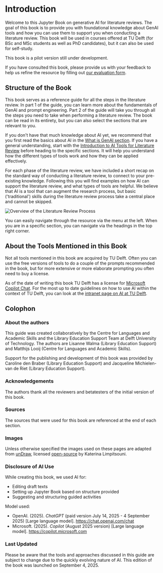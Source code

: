 # Introduction

Welcome to this Jupyter Book on generative AI for literature reviews. The goal of this book is to provide you with foundational knowledge about GenAI tools and how you can use them to support you when conducting a literature review. This book will be used in courses offered at TU Delft (for BSc and MSc students as well as PhD candidates), but it can also be used for self-study.

This book is a pilot version still under development. 

If you have consulted this book, please provide us with your feedback to help us refine the resource by filling out <a href="https://forms.office.com/e/hMvRp5wsa2" target="_blank">our evaluation form</a>.

## Structure of the Book

This book serves as a reference guide for all the steps in the literature review. In part 1 of the guide, you can learn more about the fundamentals of GenAI and prompt engineering. Part 2 of the guide will take you through all the steps you need to take when performing a literature review. The book can be read in its entirety, but you can also select the sections that are relevant to you.

If you don't have that much knowledge about AI yet, we recommend that you first read the basics about AI in the [What is GenAI section](part1/what-is-genai). If you have a general understanding, start with the [Introduction to AI Tools for Literature Review](part2/selecting-ai-tool) before heading to the specific sections. It will help you understand how the different types of tools work and how they can be applied effectively.

For each phase of the literature review, we have included a short recap on the standard way of conducting a literature review, to connect to your pre-existing knowledge. Following this you will find examples on how AI can support the literature review, and what types of tools are helpful. We believe that AI is a tool that can augment the research process, but basic ('traditional') skills during the literature review process take a central place and cannot be skipped.

![Overview of the Literature Review Process](part2/overview-lit-review.png)

You can easily navigate through the resource via the menu at the left. When you are in a specific section, you can navigate via the headings in the top right corner.

## About the Tools Mentioned in this Book

Not all tools mentioned in this book are acquired by TU Delft. Often you can use the free versions of tools to do a couple of the prompts recommended in the book, but for more extensive or more elaborate prompting you often need to buy a license.

As of the date of writing this book TU Delft has a license for <a href="https://copilot.microsoft.com/chats/" target="_blank">Microsoft Copilot Chat</a>. For the most up to date guidelines on how to use AI within the context of TU Delft, you can look at the <a href="https://intranet.tudelft.nl/en/group/guest/ai" target="_blank">intranet page on AI at TU Delft</a>.

## Colophon

### About the authors
This guide was created collaboratively by the Centre for Languages and Academic Skills and the Library Education Support Team at Delft University of Technology. The authors are Lisanne Walma (Library Education Support) and Matthijs Looij (Centre for Languages and Academic Skills).

Support for the publishing and development of this book was provided by Caroline den Braber (Library Education Support) and Jacqueline Michielen-van de Riet (Library Education Support).

### Acknowledgements
The authors thank all the reviewers and betatesters of the initial version of this book.

### Sources
The sources that were used for this book are referenced at the end of each section.

### Images
Unless otherwise specified the images used on these pages are adapted from <a href="https://undraw.co/" target="_blank">unDraw</a>, licensed <a href="https://undraw.co/license" target="_blank">open-source</a> by Katerina Limpitsouni.

### Disclosure of AI Use
While creating this book, we used AI for:
- Editing draft texts
- Setting up Jupyter Book based on structure provided
- Suggesting and structuring guided activities

Model used: 
- OpenAI. (2025). _ChatGPT_ (paid version July 14, 2025 - 4 September 2025) [Large language model]. <a href="https://chat.openai.com/chat" target="_blank">https://chat.openai.com/chat</a>
- Microsoft. (2025). _Copilot_ (August 2025 version) [Large language model]. <a href="https://copilot.microsoft.com" target="_blank">https://copilot.microsoft.com</a>

### Last Updated
Please be aware that the tools and approaches discussed in this guide are subject to change due to the quickly evolving nature of AI. This edition of the book was launched on September 4, 2025.